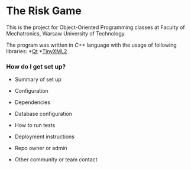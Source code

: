 # The Risk Game

This is the project for Object-Oriented Programming classes at Faculty of Mechatronics, Warsaw University of Technology.

The program was written in *C++* language with the usage of following libraries:
*[Qt](https://www.qt.io/)
*[TinyXML2](http://www.grinninglizard.com/tinyxml2/index.html)

### How do I get set up? ###

* Summary of set up
* Configuration
* Dependencies
* Database configuration
* How to run tests
* Deployment instructions

* Repo owner or admin
* Other community or team contact